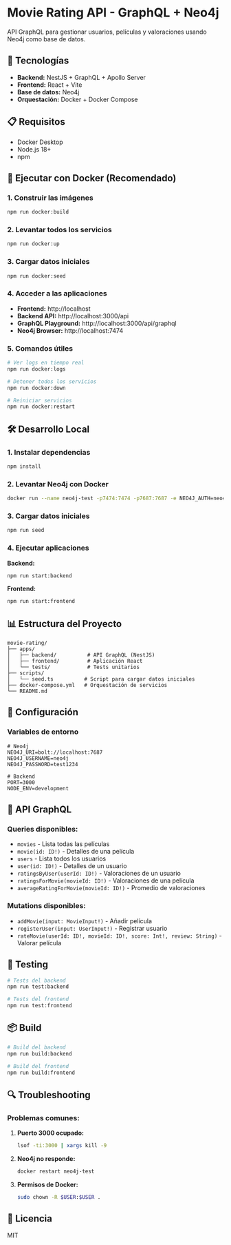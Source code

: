 # Movie Rating API - GraphQL + Neo4j

API GraphQL para gestionar usuarios, películas y valoraciones usando Neo4j como base de datos.

## 🚀 Tecnologías

- **Backend:** NestJS + GraphQL + Apollo Server
- **Frontend:** React + Vite
- **Base de datos:** Neo4j
- **Orquestación:** Docker + Docker Compose

## 📋 Requisitos

- Docker Desktop
- Node.js 18+
- npm

## 🐳 Ejecutar con Docker (Recomendado)

### 1. Construir las imágenes

```bash
npm run docker:build
```

### 2. Levantar todos los servicios

```bash
npm run docker:up
```

### 3. Cargar datos iniciales

```bash
npm run docker:seed
```

### 4. Acceder a las aplicaciones

- **Frontend:** http://localhost
- **Backend API:** http://localhost:3000/api
- **GraphQL Playground:** http://localhost:3000/api/graphql
- **Neo4j Browser:** http://localhost:7474

### 5. Comandos útiles

```bash
# Ver logs en tiempo real
npm run docker:logs

# Detener todos los servicios
npm run docker:down

# Reiniciar servicios
npm run docker:restart
```

## 🛠️ Desarrollo Local

### 1. Instalar dependencias

```bash
npm install
```

### 2. Levantar Neo4j con Docker

```bash
docker run --name neo4j-test -p7474:7474 -p7687:7687 -e NEO4J_AUTH=neo4j/test1234 -d neo4j:5
```

### 3. Cargar datos iniciales

```bash
npm run seed
```

### 4. Ejecutar aplicaciones

**Backend:**

```bash
npm run start:backend
```

**Frontend:**

```bash
npm run start:frontend
```

## 📊 Estructura del Proyecto

```
movie-rating/
├── apps/
│   ├── backend/          # API GraphQL (NestJS)
│   ├── frontend/         # Aplicación React
│   └── tests/            # Tests unitarios
├── scripts/
│   └── seed.ts          # Script para cargar datos iniciales
├── docker-compose.yml   # Orquestación de servicios
└── README.md
```

## 🔧 Configuración

### Variables de entorno

```env
# Neo4j
NEO4J_URI=bolt://localhost:7687
NEO4J_USERNAME=neo4j
NEO4J_PASSWORD=test1234

# Backend
PORT=3000
NODE_ENV=development
```

## 📝 API GraphQL

### Queries disponibles:

- `movies` - Lista todas las películas
- `movie(id: ID!)` - Detalles de una película
- `users` - Lista todos los usuarios
- `user(id: ID!)` - Detalles de un usuario
- `ratingsByUser(userId: ID!)` - Valoraciones de un usuario
- `ratingsForMovie(movieId: ID!)` - Valoraciones de una película
- `averageRatingForMovie(movieId: ID!)` - Promedio de valoraciones

### Mutations disponibles:

- `addMovie(input: MovieInput!)` - Añadir película
- `registerUser(input: UserInput!)` - Registrar usuario
- `rateMovie(userId: ID!, movieId: ID!, score: Int!, review: String)` - Valorar película

## 🧪 Testing

```bash
# Tests del backend
npm run test:backend

# Tests del frontend
npm run test:frontend
```

## 📦 Build

```bash
# Build del backend
npm run build:backend

# Build del frontend
npm run build:frontend
```

## 🔍 Troubleshooting

### Problemas comunes:

1. **Puerto 3000 ocupado:**

   ```bash
   lsof -ti:3000 | xargs kill -9
   ```

2. **Neo4j no responde:**

   ```bash
   docker restart neo4j-test
   ```

3. **Permisos de Docker:**
   ```bash
   sudo chown -R $USER:$USER .
   ```

## 📄 Licencia

MIT
